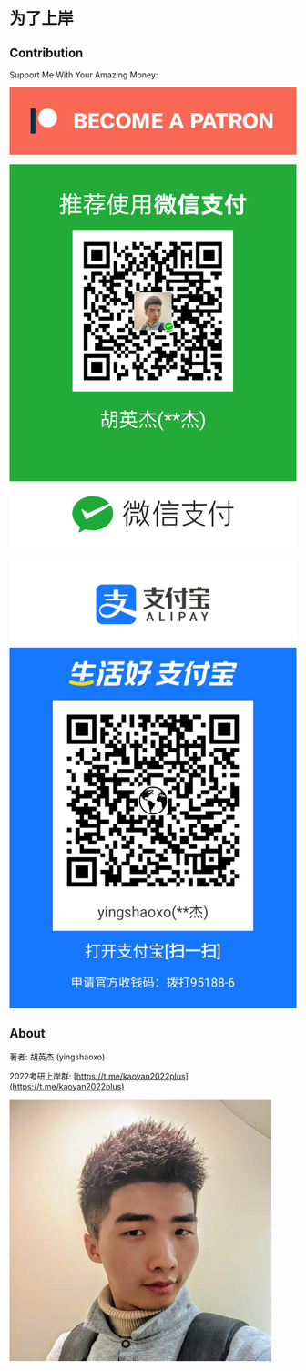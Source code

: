 # 为了上岸

## Contribution

Support Me With Your Amazing Money:

[![](https://github.com/yingshaoxo/yingshaoxo/raw/master/become_a_patron_button.png)](https://www.patreon.com/bePatron?u=45200693)

![](.gitbook/assets/wechatpay.png)

![](.gitbook/assets/ailipay.jpg)

## About

著者: 胡英杰 \(yingshaoxo\)

2022考研上岸群: [https://t.me/kaoyan2022plus](https://t.me/kaoyan2022plus)

![](.gitbook/assets/me.jpeg)

